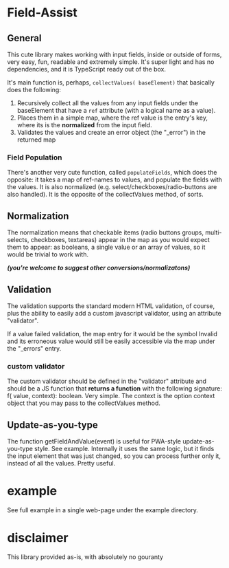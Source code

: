 # Field-Assist
## General
This cute library makes working with input fields, inside or outside of forms, very easy, fun, readable and extremely simple.
It's super light and has no dependencies, and it is TypeScript ready out of the box.   

It's main function is, perhaps, `collectValues( baseElement)` that basically does the following:
1. Recursively collect all the values from any input fields under the baseElement that have a `ref` attribute (with a logical name as a value).
1. Places them in a simple map, where the ref value is the entry's key, where its  is the **normalized** from the input field.
1. Validates the values and create an error object (the "_error") in the returned map

### Field Population
There's another very cute function, called `populateFields`, which does the opposite: it takes a map of ref-names to values,
and populate the fields with the values. It is also normalized (e.g. select/checkboxes/radio-buttons are also handled). It is
the opposite of the collectValues method, of sorts.
      
## Normalization
The normalization means that checkable items (radio buttons groups, multi-selects, checkboxes, textareas) appear in the map as 
you would expect them to appear: as booleans, a single value or an array of values, so it would be trivial to work with.

***(you're welcome to suggest other conversions/normalizatons)***

## Validation
The validation supports the standard modern HTML validation, of course, plus the ability to easily add a custom javascript
validator, using an attribute "validator".

If a value failed validation, the map entry for it would be the symbol Invalid and its erroneous value would still be easily
accessible via the map under the "_errors" entry.

### custom validator

The custom validator should be defined in the "validator" attribute and should be a JS function that **returns a function** 
with the following signature: f( value, context): boolean. Very simple. The context is the option context object that
you may pass to the collectValues method.  

## Update-as-you-type

The function getFieldAndValue(event) is useful for PWA-style update-as-you-type style. See example. Internally
it uses the same logic, but it finds the input element that was just changed, so you can process further only it, instead 
of all the values. Pretty useful.  

# example      
See full example in a single web-page under the example directory.

# disclaimer 
This library provided as-is, with absolutely no gouranty 

```
